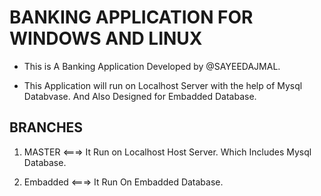 # BANKING APPLICATION FOR WINDOWS AND LINUX

- This is A Banking Application Developed by @SAYEEDAJMAL.

- This Application will run on Localhost Server with the help of Mysql Databvase. And Also Designed for Embadded Database.

## BRANCHES

1. MASTER <===> It Run on Localhost Host Server. Which Includes Mysql Database.

2. Embadded <===> It Run On Embadded Database.